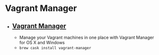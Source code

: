 # Vagrant Manager
- [Vagrant Manager](https://www.vagrantmanager.com/)
  - 
  - Manage your Vagrant machines in one place with Vagrant Manager for OS X and Windows
  - `brew cask install vagrant-manager`
